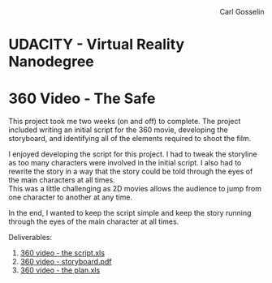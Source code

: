 <p align="right">
Carl Gosselin
</p>

# UDACITY - Virtual Reality Nanodegree

# 360 Video - The Safe

This project took me two weeks (on and off) to complete.  The project included writing an initial script for the 360 movie, developing the storyboard, and identifying all of the elements required to shoot the film.

I enjoyed developing the script for this project.  I had to tweak the storyline as too many characters were involved in the initial script.  I also had to rewrite the story in a way that the story could be told through the eyes of the main characters at all times.  
This was a little challenging as 2D movies allows the audience to jump from one character to another at any time.  

In the end, I wanted to keep the script simple and keep the story running through the eyes of the main character at all times.

Deliverables:
1. <a href="https://github.com/carldgosselin/virtual_reality/blob/master/Project-6-360-Video/360%20video%20-%20the%20script%20v4.xlsx">360 video - the script.xls</a>
2. <a href="https://github.com/carldgosselin/virtual_reality/blob/master/Project-6-360-Video/360%20video%20-%20storyboard%20-%20The%20Safe.pdf">360 video - storyboard.pdf</a>
3. <a href="https://github.com/carldgosselin/virtual_reality/blob/master/Project-6-360-Video/360%20video%20-%20the%20plan.xlsx">360 video - the plan.xls</a>





